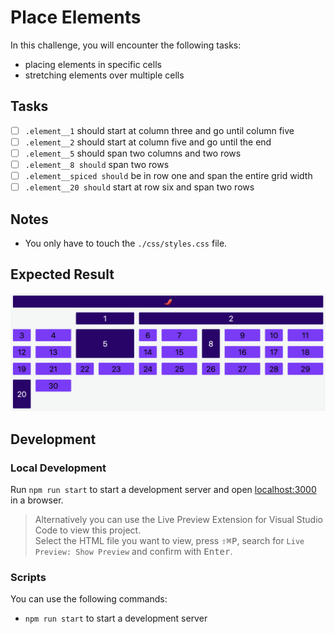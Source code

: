 # Place Elements

In this challenge, you will encounter the following tasks:

- placing elements in specific cells
- stretching elements over multiple cells

## Tasks

- [ ] `.element__1` should start at column three and go until column five  
- [ ] `.element__2` should start at column five and go until the end  
- [ ] `.element__5` should span two columns and two rows  
- [ ] `.element__8 should` span two rows
- [ ] `.element__spiced should` be in row one and span the entire grid width  
- [ ] `.element__20 should` start at row six and span two rows

## Notes

- You only have to touch the `./css/styles.css` file.

## Expected Result

![result](./assets/grid-challenge_place-elements.png)

## Development

### Local Development

Run `npm run start` to start a development server and open [localhost:3000](http://localhost:3000) in a browser.

> Alternatively you can use the Live Preview Extension for Visual Studio Code to view this project.  
> Select the HTML file you want to view, press <kbd>⇧</kbd><kbd>⌘</kbd><kbd>P</kbd>, search for `Live Preview: Show Preview` and confirm with <kbd>Enter</kbd>.

### Scripts

You can use the following commands:

- `npm run start` to start a development server
